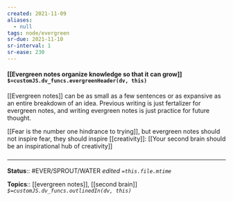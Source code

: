 ```yaml
---
created: 2021-11-09 
aliases:
  - null
tags: node/evergreen
sr-due: 2021-11-10
sr-interval: 1
sr-ease: 230
---
```


#### [[Evergreen notes organize knowledge so that it can grow]] `$=customJS.dv_funcs.evergreenHeader(dv, this)`

[[Evergreen notes]] can be as small as a few sentences or as expansive as an entire breakdown of an idea.
Previous writing is just fertalizer for evergreen notes,
and writing evergreen notes is just practice for future thought. 

[[Fear is the number one hindrance to trying]], but evergreen notes should not inspire fear,
they should inspire [[creativity]]:
[[Your second brain should be an inspirational hub of creativity]]
 

### <hr class="footnote"/>

**Status**:: #EVER/SPROUT/WATER 
*edited `=this.file.mtime`*

**Topics**:: [[evergreen notes]], [[second brain]] 
*`$=customJS.dv_funcs.outlinedIn(dv, this)`*
